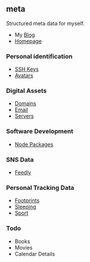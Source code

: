 ## meta
Structured meta data for myself.

* My [Blog](http://jysperm.me)
* [Homepage](https://github.com/jysperm/meta/blob/master/homepage.md)

### Personal identification

* [SSH Keys](https://github.com/jysperm/meta/tree/master/keys)
* [Avatars](https://github.com/jysperm/meta/tree/master/avatars)

### Digital Assets

* [Domains](https://github.com/jysperm/meta/blob/master/domains.yaml)
* [Email](https://github.com/jysperm/meta/blob/master/emails.yaml)
* [Servers](https://github.com/jysperm/meta/blob/master/servers.yaml)

### Software Development

* [Node Packages](https://github.com/jysperm/meta/blob/master/node-packages.json)

### SNS Data

* [Feedly](https://github.com/jysperm/meta/blob/master/feedly.opml)

### Personal Tracking Data

* [Footprints](https://github.com/jysperm/meta/blob/master/footprints.yaml)
* [Sleeping](https://github.com/jysperm/meta/blob/master/sleeping.csv)
* [Sport](https://github.com/jysperm/meta/blob/master/sport.csv)

### Todo

* Books
* Movies
* Calendar Details
